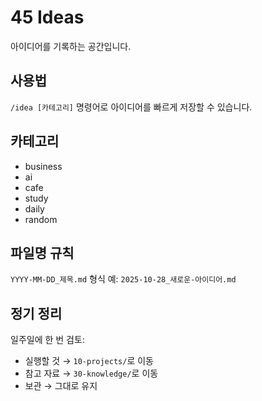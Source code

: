 # 45 Ideas

아이디어를 기록하는 공간입니다.

## 사용법

`/idea [카테고리]` 명령어로 아이디어를 빠르게 저장할 수 있습니다.

## 카테고리

- business
- ai  
- cafe
- study
- daily
- random

## 파일명 규칙

`YYYY-MM-DD_제목.md` 형식
예: `2025-10-28_새로운-아이디어.md`

## 정기 정리

일주일에 한 번 검토:
- 실행할 것 → `10-projects/`로 이동
- 참고 자료 → `30-knowledge/`로 이동
- 보관 → 그대로 유지
